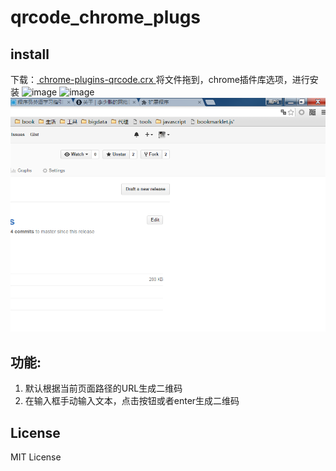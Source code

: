 # qrcode_chrome_plugs
## install
 下载：<a href="https://github.com/wchaowu/qrcode_chrome_plugs/releases/download/1.0.0/qrcode_chrome_plugs.crx"> chrome-plugins-qrcode.crx </a>
 将文件拖到，chrome插件库选项，进行安装
  ![image](img/plugs_install2.png)
  ![image](img/plugs_install.png)
   ![image](img/qrcode-img.png)

## 功能:
1. 默认根据当前页面路径的URL生成二维码
2. 在输入框手动输入文本，点击按钮或者enter生成二维码

 
## License 
MIT License
